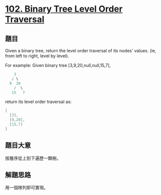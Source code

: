 # [102. Binary Tree Level Order Traversal](https://leetcode.com/problems/binary-tree-level-order-traversal/)

## 題目


Given a binary tree, return the level order traversal of its nodes' values. (ie, from left to right, level by level).

For example:
Given binary tree [3,9,20,null,null,15,7],

```c
    3
   / \
  9  20
    /  \
   15   7
```

return its level order traversal as:

```c
[
  [3],
  [9,20],
  [15,7]
]
```
 

## 題目大意

按層序從上到下遍歷一顆樹。

## 解題思路

用一個隊列即可實現。



